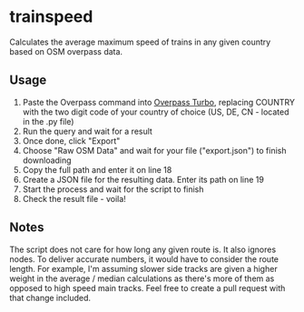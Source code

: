 # trainspeed
Calculates the average maximum speed of trains in any given country based on OSM overpass data.
## Usage
1. Paste the Overpass command into [Overpass Turbo](https://overpass-turbo.eu/), replacing COUNTRY with the two digit code of your country of choice (US, DE, CN - located in the .py file)
2. Run the query and wait for a result
3. Once done, click "Export"
4. Choose "Raw OSM Data" and wait for your file ("export.json") to finish downloading
5. Copy the full path and enter it on line 18
6. Create a JSON file for the resulting data. Enter its path on line 19
7. Start the process and wait for the script to finish
8. Check the result file - voila!
## Notes
The script does not care for how long any given route is. It also ignores nodes. To deliver accurate numbers, it would have to consider the route length. For example, I'm assuming slower side tracks are given a higher weight in the average / median calculations as there's more of them as opposed to high speed main tracks.
Feel free to create a pull request with that change included.
